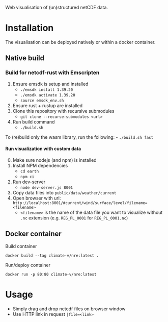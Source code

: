Web visualisation of (un)structured netCDF data.

# Installation
The visualisation can be deployed natively or within a docker container.

## Native build

### Build for netcdf-rust with Emscripten

1. Ensure emsdk is setup and installed
    - `./emsdk install 1.39.20`
    - `./emsdk activate 1.39.20`
    - `source emsdk_env.sh`
2. Ensure rust + rustup are installed
3. Clone this repository with recursive submodules
    - `git clone --recurse-submodules <url>`
4. Run build command
    - `./build.sh`

To (re)build only the wasm library, run the following:
    - `./build.sh fast`

#### Run visualization with custom data

0. Make sure nodejs (and npm) is installed
1. Install NPM dependencies
    - `cd earth`
    - `npm ci`
2. Run dev-server
    - `node dev-server.js 8001`
3. Copy data files into `public/data/weather/current`
4. Open browser with url: `http://localhost:8001/#current/wind/surface/level/filename=<filename>`
    - `<filename>` is the name of the data file you want to visualize without `.nc` extension (e.g. `REG_PL_0001` for `REG_PL_0001.nc`)

## Docker container

Build container
```
docker build --tag climate-v/nre:latest .
```

Run/deploy container
```
docker run -p 80:80 climate-v/nre:latest
```

# Usage

- Simply drag and drop netcdf files on browser window
- Use HTTP link in request `|file=<link>`
